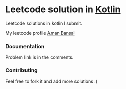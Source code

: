 # Leetcode solution in [Kotlin](https://kotlinlang.org/)

<p>Leetcode solutions in kotlin I submit.</p>

My leetcode profile [Aman Bansal](https://leetcode.com/iamanbansal/)

### Documentation
Problem link is in the comments.

### Contributing
Feel free to fork it and add more solutions :)